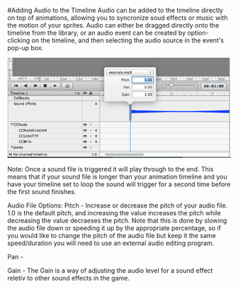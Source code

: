#Adding Audio to the Timeline
Audio can be added to the timeline directly on top of animations, allowing you to syncronize soud effects or music with the motion of your sprites.  Audio can either be dragged directly onto the timeline from the library, or an audio event can be created by option-clicking on the timeline, and then selecting the audio source in the event's pop-up box.


![image](../_images/editor/timeline-edit-audio-keyframe.png)

Note:  Once a sound file is triggered it will play through to the end.  This means that if your sound file is longer than your animation timeline and you have your timeline set to loop the sound will trigger for a second time before the first sound finishes.

Audio File Options:
Pitch - Increase or decrease the pitch of your audio file.  1.0 is the default pitch, and increasing the value increases the pitch while decreasing the value decraeses the pitch.  Note that this is done by slowing the audio file down or speeding it up by the appropriate percentage, so if you would like to change the pitch of the audio file but keep it the same speed/duration you will need to use an external audio editing program.  

Pan - 

Gain - The Gain is a way of adjusting the audio level for a sound effect reletiv to other sound effects in the game.


